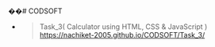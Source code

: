 ��#   C O D S O F T 
 
- > Task_3( Calculator using HTML, CSS & JavaScript )<br>https://nachiket-2005.github.io/CODSOFT/Task_3/
 
